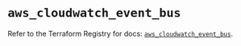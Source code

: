 # `aws_cloudwatch_event_bus`

Refer to the Terraform Registry for docs: [`aws_cloudwatch_event_bus`](https://registry.terraform.io/providers/hashicorp/aws/5.100.0/docs/resources/cloudwatch_event_bus).
